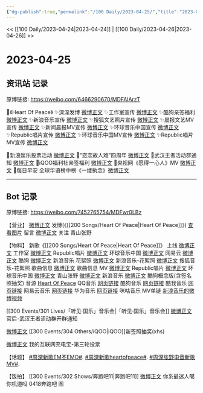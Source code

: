 ```yaml
---
{"dg-publish":true,"permalink":"/100 Daily/2023-04-25/","title":"2023-04-25","created":"2023-04-26T15:02:03.000+08:00","updated":"2023-04-27T19:31:39.000+08:00"}
---
```



<< [[100 Daily/2023-04-24\|2023-04-24]] | [[100 Daily/2023-04-26\|2023-04-26]] >>

# 2023-04-25

## 资讯站 记录

原博链接: https://weibo.com/6466290670/MDFAlArzT

🌟《Heart Of Peace》
✨深深发博 [微博正文](https://weibo.com/6466290670/4894384636825589)
✨工作室宣传 [微博正文](https://weibo.com/6466290670/4894358476686952)
✨酷狗亲签福利 [微博正文](https://weibo.com/6466290670/4894475409429739)
✨新浪音乐宣传 [微博正文](https://weibo.com/6466290670/4894352613052944)
✨搜狐文艺照片宣传 [微博正文](https://weibo.com/6466290670/4894367984652086)
✨晨报文艺MV宣传 [微博正文](https://weibo.com/6466290670/4894360191632012)
✨新闻晨报MV宣传 [微博正文](https://weibo.com/6466290670/4894543335391855)
✨环球音乐中国宣传 [微博正文](https://weibo.com/6466290670/4894354847567941)
✨Republic唱片宣传 [微博正文](https://weibo.com/6466290670/4894355209065999)
✨环球音乐中国MV宣传 [微博正文](https://weibo.com/6466290670/4894383617606525)
✨Republic唱片MV宣传 [微博正文](https://weibo.com/6466290670/4894385210658596)

🌟新浪娱乐投票活动 [微博正文](https://weibo.com/6466290670/4894467587573256)
🌟“恋恋故人难”四周年 [微博正文](https://weibo.com/6466290670/4894542040403324)
🌟武汉王者活动群通知 [微博正文](https://weibo.com/6466290670/4894381851805021)
🌟iQOO福利社亲签福利 [微博正文](https://weibo.com/6466290670/4894471000688537)
🌟央视网《愿得一心人》MV [微博正文](https://weibo.com/6466290670/4894483697632668)
🌟每日早安
全球华语榜中榜《一缕执念》[微博正文](https://weibo.com/6466290670/4894337273698119)

---
## Bot 记录

原博链接: https://weibo.com/7452765754/MDFwr0LBz

【营业】
[微博正文](http://weibo.com/1736988591/MDBlTr8xe) 发博(《[[200 Songs/Heart Of Peace\|Heart Of Peace]]》)
[查看图片](https://wx3.sinaimg.cn/large/0088n2Pggy1hdcbn29mmuj30u01qfgso.jpg) 留言 [微博正文](http://weibo.com/2073811681/MDBntgNrI)
关注 青山张野

【物料】
新歌《[[200 Songs/Heart Of Peace\|Heart Of Peace]]》
上线
[微博正文](http://weibo.com/7478855230/MDAE4EGkg) 工作室
[微博正文](http://weibo.com/7612620134/MDAxfgGJR) Republic唱片
[微博正文](http://weibo.com/7334173688/MDAxmCDBY) 环球音乐中国
[微博正文](http://weibo.com/1721030997/MDAxfchSX) 网易云
[微博正文](http://weibo.com/1665103091/MDAykBKGC) 酷狗
[微博正文](http://weibo.com/1266269835/MDAwqr7pn) 新浪音乐
花絮照
[微博正文](https://weibo.com/1266269835/MDAJqfBXX) 新浪音乐-花絮照
[微博正文](http://weibo.com/2137094647/MDALNmF0g) 搜狐音乐-花絮照
歌曲信息
[微博正文](http://weibo.com/6466290670/MDAESjq7i) 歌曲信息
MV
[微博正文](https://weibo.com/7612620134/MDBk2eUYk) Republic唱片
[微博正文](https://weibo.com/7334173688/MDBkctPMO) 环球音乐中国
[微博正文](http://weibo.com/2073811681/MDBntgNrI) 青山张野
[微博正文](https://weibo.com/1266269835/MDBiJwpUr) 新浪音乐
[微博正文](http://weibo.com/7689565545/MDDwwd4Z7) 酷狗概念版(含签名照抽奖)
音源
[Heart Of Peace](https://weibo.cn/sinaurl?u=https%3A%2F%2Fi.y.qq.com%2Fv8%2Fplaysong.html%3Fsongid%3D406875621%26source%3Dyqq%26ADTAG%3Dhz_wb_sf%26channelId%3D10081987) QQ音乐
[网页链接](https://weibo.cn/sinaurl?u=https%3A%2F%2Ft4.kugou.com%2Fsong.html%3Fid%3Da5pCN8fBaV3) 酷狗音乐
[网页链接](https://weibo.cn/sinaurl?u=http%3A%2F%2Fm.kuwo.cn%2Fnewh5app%2Fplay_detail%2F272288740) 酷我音乐
[网页链接](https://weibo.cn/sinaurl?u=https%3A%2F%2Fmusic.163.com%2F%23%2Fsong%3Fid%3D2041447431) 网易云音乐
[网页链接](https://weibo.cn/sinaurl?u=https%3A%2F%2Fportal-drcn.music.dbankcloud.cn%2Fmusic-apph5-service%2Fh5%2Findex.html%23%2FmusicShare%3Fsongid%3DNTfklXfFzt9KKq-_a%26shareChannel%3DcopyLink) 华为音乐
[网页链接](https://weibo.cn/sinaurl?u=https%3A%2F%2Fh5.nf.migu.cn%2Fapp%2Fv4%2Fp%2Fshare%2Fsong%2Findex.html%3Fid%3D600919000009346166) 咪咕音乐
MV单链
[新浪音乐的微博视频](https://video.weibo.com/show?fid=1034:4894429862101008)

[[300 Events/301 Lives/「听见·国乐」音乐会\|「听见·国乐」音乐会]]
[微博正文](http://weibo.com/5248300719/MDBfOkZ4B) 官后-武汉王者活动群开群通知

[微博正文](http://weibo.com/6466290670/MDDCA2T7r) [[300 Events/304 Others/iQOO\|iQOO]]新签照抽奖(xhs)

[微博正文](http://weibo.com/1642591402/MDCVFtoC5) 我的互联网充电宝-第三轮投票

【话题】
[#周深新歌EM不EMO#](https://s.weibo.com/weibo?q=%23%E5%91%A8%E6%B7%B1%E6%96%B0%E6%AD%8CEM%E4%B8%8DEMO%23).
[#周深新歌heartofpeace#](https://s.weibo.com/weibo?q=%23%E5%91%A8%E6%B7%B1%E6%96%B0%E6%AD%8Cheartofpeace%23).
[#周深张野电音新歌MV#](https://s.weibo.com/weibo?q=%23%E5%91%A8%E6%B7%B1%E5%BC%A0%E9%87%8E%E7%94%B5%E9%9F%B3%E6%96%B0%E6%AD%8CMV%23).

【饭拍】
[[300 Events/302 Shows/奔跑吧11\|奔跑吧11]]
[微博正文](http://weibo.com/7724525486/MDF7p7uT8) 你系最迷人噶你机道吗 0418奔跑吧 图
